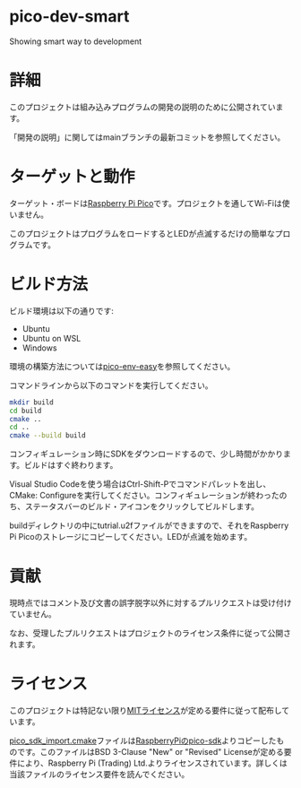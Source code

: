 # pico-dev-smart
Showing smart way to development

# 詳細
このプロジェクトは組み込みプログラムの開発の説明のために公開されています。

「開発の説明」に関してはmainブランチの最新コミットを参照してください。

# ターゲットと動作
ターゲット・ボードは[Raspberry Pi Pico](https://www.raspberrypi.com/products/raspberry-pi-pico/)です。プロジェクトを通してWi-Fiは使いません。

このプロジェクトはプログラムをロードするとLEDが点滅するだけの簡単なプログラムです。

# ビルド方法
ビルド環境は以下の通りです:
- Ubuntu 
- Ubuntu on WSL
- Windows

環境の構築方法については[pico-env-easy](https://github.com/suikan4github/pico-env-easy)を参照してください。

コマンドラインから以下のコマンドを実行してください。
```bash
mkdir build
cd build
cmake ..
cd ..
cmake --build build
```
コンフィギュレーション時にSDKをダウンロードするので、少し時間がかかります。ビルドはすぐ終わります。

Visual Studio Codeを使う場合はCtrl-Shift-Pでコマンドパレットを出し、CMake: Configureを実行してください。コンフィギュレーションが終わったのち、ステータスバーのビルド・アイコンをクリックしてビルドします。

buildディレクトリの中にtutrial.u2fファイルができますので、それをRaspberry Pi Picoのストレージにコピーしてください。LEDが点滅を始めます。


# 貢献
現時点ではコメント及び文書の誤字脱字以外に対するプルリクエストは受け付けていません。

なお、受理したプルリクエストはプロジェクトのライセンス条件に従って公開されます。

# ライセンス

このプロジェクトは特記ない限り[MITライセンス](LICENSE)が定める要件に従って配布しています。

[pico_sdk_import.cmake](pico_sdk_import.cmake)ファイルは[RaspberryPiのpico-sdk](https://github.com/raspberrypi/pico-sdk)よりコピーしたものです。このファイルはBSD 3-Clause "New" or "Revised" Licenseが定める要件により、Raspberry Pi (Trading) Ltd.よりライセンスされています。詳しくは当該ファイルのライセンス要件を読んでください。